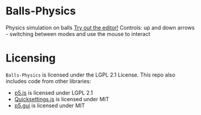 # Balls-Physics
Physics simulation on balls
[Try out the editor!](https://akosseres.github.io/BallPhysics/test/)
Controls: up and down arrows - switching between modes
and use the mouse to interact

# Licensing
`Balls-Physics` is licensed under the LGPL 2.1 License.
This repo also includes code from other libraries:
* [p5.js](https://github.com/processing/p5.js) is licensed under LGPL 2.1
* [Quicksettings.js](https://github.com/bit101/quicksettings) is licensed under MIT
* [p5.gui](https://github.com/bitcraftlab/p5.gui) is licensed under MIT

